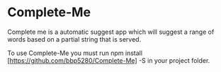 # Complete-Me
Complete me is a automatic suggest app which will suggest a range of words based on a partial string that is served. 

To use Complete-Me you must run npm install [https://github.com/bbp5280/Complete-Me] -S in your project folder. 
